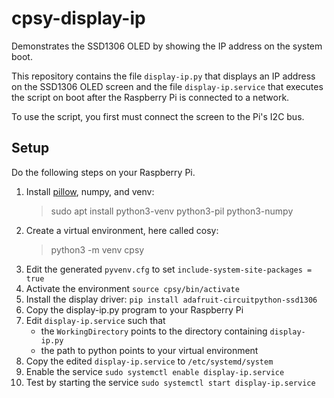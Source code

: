 # cpsy-display-ip
Demonstrates the SSD1306 OLED by showing the IP address on the system boot.

This repository contains the file `display-ip.py` that displays an IP
address on the  SSD1306 OLED screen and the file `display-ip.service`
that executes the script on boot after the Raspberry Pi is connected
to a network.

To use the script, you first must connect the screen to the Pi's
I2C bus.

## Setup

Do the following steps on your Raspberry Pi.

1. Install [pillow](https://python-pillow.org/), numpy, and venv:
   > sudo apt install python3-venv python3-pil python3-numpy
2. Create a virtual environment, here called cosy:
   > python3 -m venv cpsy
3. Edit the generated `pyvenv.cfg` to set `include-system-site-packages = true`
4. Activate the environment `source cpsy/bin/activate`
5. Install the display driver: `pip install adafruit-circuitpython-ssd1306`
6. Copy the display-ip.py program to your Raspberry Pi
7. Edit `display-ip.service` such that
   - the `WorkingDirectory` points to the directory containing `display-ip.py`
   - the path to python points to your virtual environment
8. Copy the edited `display-ip.service` to `/etc/systemd/system`
9. Enable the service `sudo systemctl enable display-ip.service`
10. Test by starting the service `sudo systemctl start display-ip.service`
